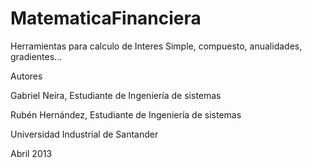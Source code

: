 MatematicaFinanciera
====================

Herramientas para calculo de Interes Simple, compuesto, anualidades, gradientes...

Autores

Gabriel Neira, Estudiante de Ingeniería de sistemas

Rubén Hernández, Estudiante de Ingeniería de sistemas

Universidad Industrial de Santander

Abril 2013


